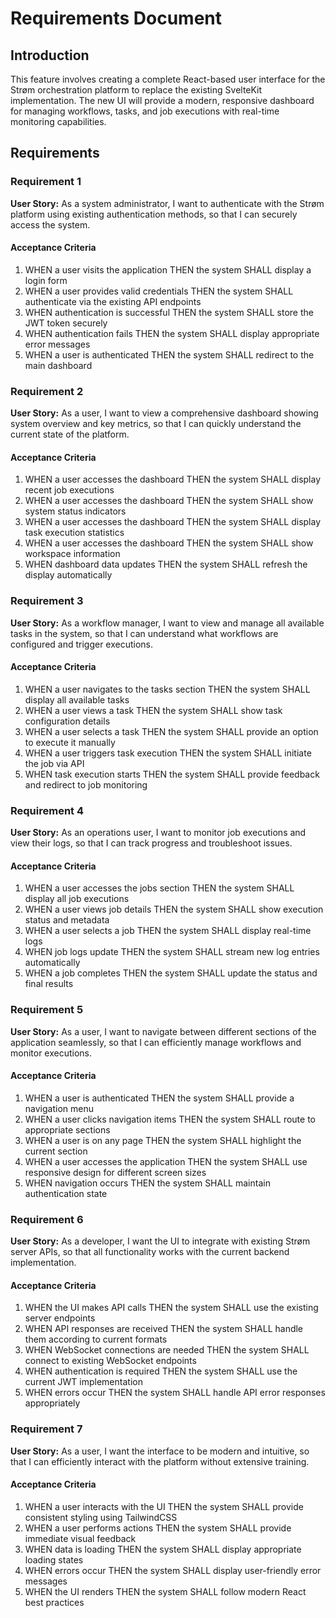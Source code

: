 # Requirements Document

## Introduction

This feature involves creating a complete React-based user interface for the Strøm orchestration platform to replace the existing SvelteKit implementation. The new UI will provide a modern, responsive dashboard for managing workflows, tasks, and job executions with real-time monitoring capabilities.

## Requirements

### Requirement 1

**User Story:** As a system administrator, I want to authenticate with the Strøm platform using existing authentication methods, so that I can securely access the system.

#### Acceptance Criteria

1. WHEN a user visits the application THEN the system SHALL display a login form
2. WHEN a user provides valid credentials THEN the system SHALL authenticate via the existing API endpoints
3. WHEN authentication is successful THEN the system SHALL store the JWT token securely
4. WHEN authentication fails THEN the system SHALL display appropriate error messages
5. WHEN a user is authenticated THEN the system SHALL redirect to the main dashboard

### Requirement 2

**User Story:** As a user, I want to view a comprehensive dashboard showing system overview and key metrics, so that I can quickly understand the current state of the platform.

#### Acceptance Criteria

1. WHEN a user accesses the dashboard THEN the system SHALL display recent job executions
2. WHEN a user accesses the dashboard THEN the system SHALL show system status indicators
3. WHEN a user accesses the dashboard THEN the system SHALL display task execution statistics
4. WHEN a user accesses the dashboard THEN the system SHALL show workspace information
5. WHEN dashboard data updates THEN the system SHALL refresh the display automatically

### Requirement 3

**User Story:** As a workflow manager, I want to view and manage all available tasks in the system, so that I can understand what workflows are configured and trigger executions.

#### Acceptance Criteria

1. WHEN a user navigates to the tasks section THEN the system SHALL display all available tasks
2. WHEN a user views a task THEN the system SHALL show task configuration details
3. WHEN a user selects a task THEN the system SHALL provide an option to execute it manually
4. WHEN a user triggers task execution THEN the system SHALL initiate the job via API
5. WHEN task execution starts THEN the system SHALL provide feedback and redirect to job monitoring

### Requirement 4

**User Story:** As an operations user, I want to monitor job executions and view their logs, so that I can track progress and troubleshoot issues.

#### Acceptance Criteria

1. WHEN a user accesses the jobs section THEN the system SHALL display all job executions
2. WHEN a user views job details THEN the system SHALL show execution status and metadata
3. WHEN a user selects a job THEN the system SHALL display real-time logs
4. WHEN job logs update THEN the system SHALL stream new log entries automatically
5. WHEN a job completes THEN the system SHALL update the status and final results

### Requirement 5

**User Story:** As a user, I want to navigate between different sections of the application seamlessly, so that I can efficiently manage workflows and monitor executions.

#### Acceptance Criteria

1. WHEN a user is authenticated THEN the system SHALL provide a navigation menu
2. WHEN a user clicks navigation items THEN the system SHALL route to appropriate sections
3. WHEN a user is on any page THEN the system SHALL highlight the current section
4. WHEN a user accesses the application THEN the system SHALL use responsive design for different screen sizes
5. WHEN navigation occurs THEN the system SHALL maintain authentication state

### Requirement 6

**User Story:** As a developer, I want the UI to integrate with existing Strøm server APIs, so that all functionality works with the current backend implementation.

#### Acceptance Criteria

1. WHEN the UI makes API calls THEN the system SHALL use the existing server endpoints
2. WHEN API responses are received THEN the system SHALL handle them according to current formats
3. WHEN WebSocket connections are needed THEN the system SHALL connect to existing WebSocket endpoints
4. WHEN authentication is required THEN the system SHALL use the current JWT implementation
5. WHEN errors occur THEN the system SHALL handle API error responses appropriately

### Requirement 7

**User Story:** As a user, I want the interface to be modern and intuitive, so that I can efficiently interact with the platform without extensive training.

#### Acceptance Criteria

1. WHEN a user interacts with the UI THEN the system SHALL provide consistent styling using TailwindCSS
2. WHEN a user performs actions THEN the system SHALL provide immediate visual feedback
3. WHEN data is loading THEN the system SHALL display appropriate loading states
4. WHEN errors occur THEN the system SHALL display user-friendly error messages
5. WHEN the UI renders THEN the system SHALL follow modern React best practices